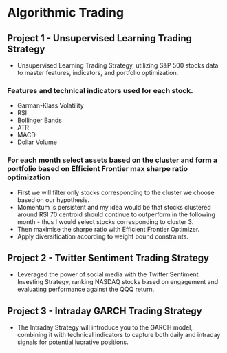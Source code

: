 # Algorithmic Trading

## Project 1 - Unsupervised Learning Trading Strategy
- Unsupervised Learning Trading Strategy, utilizing S&P 500 stocks data to master features, indicators, and portfolio optimization.
### Features and technical indicators used for each stock.
* Garman-Klass Volatility
* RSI
* Bollinger Bands
* ATR
* MACD
* Dollar Volume
### For each month select assets based on the cluster and form a portfolio based on Efficient Frontier max sharpe ratio optimization
* First we will filter only stocks corresponding to the cluster we choose based on our hypothesis.
* Momentum is persistent and my idea would be that stocks clustered around RSI 70 centroid should continue to outperform in the following month - thus I would select stocks corresponding to cluster 3.
* Then maximise the sharpe ratio with Efficient Frontier Optimizer.
* Apply diversification according to weight bound constraints.
## Project 2 - Twitter Sentiment Trading Strategy
- Leveraged the power of social media with the Twitter Sentiment Investing Strategy, ranking NASDAQ stocks based on engagement and evaluating performance against the QQQ return.
## Project 3 - Intraday GARCH Trading Strategy
- The Intraday Strategy will introduce you to the GARCH model, combining it with technical indicators to capture both daily and intraday signals for potential lucrative positions.
